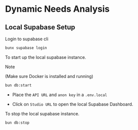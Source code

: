 # Dynamic Needs Analysis

## Local Supabase Setup

Login to supabase cli

```bash
bunx supabase login
```

To start up the local supabase instance.

> [!NOTE]  
> (Make sure Docker is installed and running)

```bash
bun db:start
```

- Place the `API URL` and `anon key` in a `.env.local`

- Click on `Studio URL` to open the local Supabase Dashboard.

To stop the local supabase instance.

```bash
bun db:stop
```
